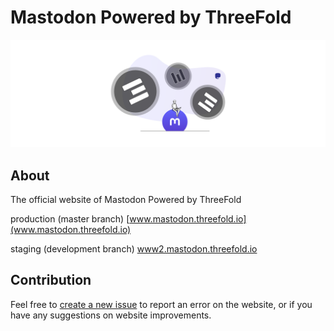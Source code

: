 # Mastodon Powered by ThreeFold

![](./content/home/reward.png)

## About

The official website of Mastodon Powered by ThreeFold

production (master branch) [www.mastodon.threefold.io](www.mastodon.threefold.io)

staging (development branch) [www2.mastodon.threefold.io](www2.mastodon.threefold.io)

## Contribution

Feel free to [create a new issue](https://github.com/threefoldfoundation/www_mastodon/issues) to report an error on the website, or if you have any suggestions on website improvements. 
